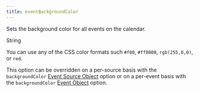 ```yaml
---
title: eventBackgroundColor
---
```


Sets the background color for all events on the calendar.

<div class='spec' markdown='1'>
String
</div>

You can use any of the CSS color formats such `#f00`, `#ff0000`, `rgb(255,0,0)`, or `red`.

This option can be overridden on a per-source basis with the `backgroundColor` [Event Source Object](event-source-object) option or on a per-event basis with the `backgroundColor` [Event Object](event-object) option.

